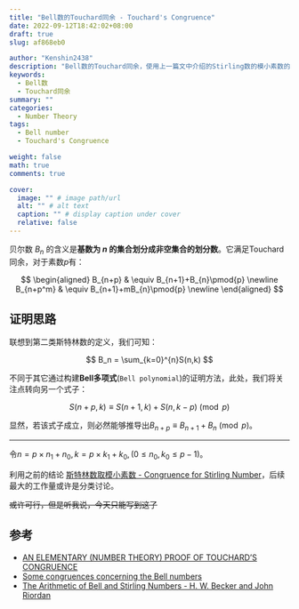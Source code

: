```yaml
---
title: "Bell数的Touchard同余 - Touchard's Congruence"
date: 2022-09-12T18:42:02+08:00
draft: true
slug: af868eb0

author: "Kenshin2438"
description: "Bell数的Touchard同余，使用上一篇文中介绍的Stirling数的模小素数的结论来证明。"
keywords: 
  - Bell数
  - Touchard同余
summary: ""
categories: 
  - Number Theory
tags: 
  - Bell number
  - Touchard's Congruence

weight: false
math: true
comments: true

cover:
  image: "" # image path/url
  alt: "" # alt text
  caption: "" # display caption under cover
  relative: false
---
```


贝尔数 $B_n$ 的含义是**基数为 $n$ 的集合划分成非空集合的划分数**。它满足Touchard同余，对于素数$p$有：

$$
\begin{aligned}
B_{n+p}   & \equiv B_{n+1}+B_{n}\pmod{p} \newline
B_{n+p^m} & \equiv B_{n+1}+mB_{n}\pmod{p} \newline
\end{aligned}
$$

<!--more-->

## 证明思路

联想到第二类斯特林数的定义，我们可知：

$$
B_n = \sum_{k=0}^{n}S(n,k)
$$

不同于其它通过构建**Bell多项式**(`Bell polynomial`)的证明方法，此处，我们将关注点转向另一个式子：

$$
S(n+p,k) \equiv S(n+1,k)+S(n,k-p) \pmod{p}
$$

显然，若该式子成立，则必然能够推导出$B_{n+p}\equiv B_{n+1}+B_{n}\pmod{p}$。

---

令$n=p\times n_1+n_0,k=p\times k_1+k_0,(0\leq n_0,k_0 \leq p-1)$。

利用之前的结论 [斯特林数取模小素数 - Congruence for Stirling Number](https://kenshin2438.top/archives/16b0c7ac.html/)，后续最大的工作量或许是分类讨论。

~~或许可行，但是听我说，今天只能写到这了~~

## 参考

+ [AN ELEMENTARY (NUMBER THEORY) PROOF OF TOUCHARD’S CONGRUENCE](https://arxiv.org/pdf/0906.0696.pdf)
+ [Some congruences concerning the Bell numbers](https://www.emis.de/journals/BBMS/Bulletin/bul964/Robert-Gertsch.pdf)
+ [The Arithmetic of Bell and Stirling Numbers - H. W. Becker and John Riordan](https://www.jstor.org/stable/2372336)